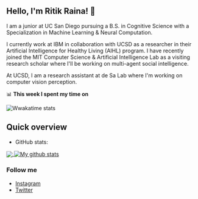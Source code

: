 ## Hello, I'm Ritik Raina! 👋

I am a junior at UC San Diego pursuing a B.S. in Cognitive Science with a Specialization in Machine Learning & Neural Computation. 

I currently work at IBM in collaboration with UCSD as a researcher in their Artificial Intelligence for Healthy Living (AIHL) program. I have recently joined the MIT Computer Science & Artificial Intelligence Lab as a visiting research scholar where I'll be working on multi-agent social intelligence. 

At UCSD, I am a research assistant at de Sa Lab where I'm working on computer vision perception.

📊 **This week I spent my time on**

![Wwakatime stats](https://github-readme-stats-taupe-two.vercel.app/api/wakatime?username=rainarit&hide_title=true&hide_border=true&langs_count=5)

## Quick overview
* GitHub stats:  
<a href="https://github.com/anuraghazra/github-readme-stats">
  <!-- Change the `github-readme-stats.anuraghazra1.vercel.app` to `github-readme-stats.vercel.app`  -->
  <img align="center" src="https://github-readme-stats.vercel.app/api/top-langs/?username=rainarit&langs_count=8" />
</a>
<a href="https://github.com/anuraghazra/github-readme-stats">
  <img align="center" src="https://github-readme-stats.anuraghazra1.vercel.app/api?username=rainarit&show_icons=true&line_height=27&include_all_commits=true" alt="My github stats" />
</a>  

### Follow me

- [Instagram](https://www.instagram.com/ross.ritik/)
- [Twitter](https://twitter.com/ritik_r)

